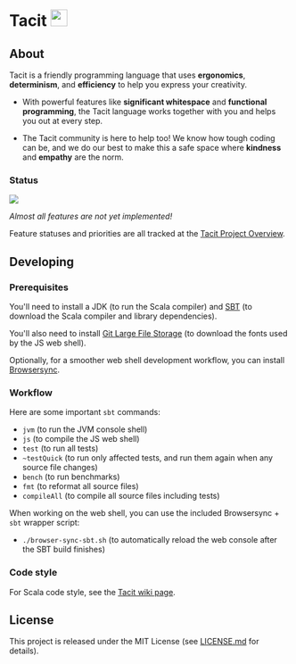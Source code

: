 # Tacit <a href="https://github.com/tacit-lang/tacit" target="_blank"><img width="30" height="30" src="art/favicon.svg?raw=true"/></a>

## About

Tacit is a friendly programming language that uses **ergonomics**, **determinism**, and **efficiency** to help you express your creativity.

- With powerful features like **significant whitespace** and **functional programming**, the Tacit language works together with you and helps you out at every step.

- The Tacit community is here to help too! We know how tough coding can be, and we do our best to make this a safe space where **kindness** and **empathy** are the norm.

### Status

<a href="https://www.codacy.com/app/tacit-lang/tacit" target="_blank"><img src="https://img.shields.io/codacy/grade/9c51ed7b9a0b4c49bdfdd073a0d2b1a3.svg?style=flat-square"/></a>

_Almost all features are not yet implemented!_

Feature statuses and priorities are all tracked at the [Tacit Project Overview](https://trello.com/b/pW0C3rs1/tacit-project-overview).

## Developing

### Prerequisites

You'll need to install a JDK (to run the Scala compiler) and [SBT](http://www.scala-sbt.org/) (to download the Scala compiler and library dependencies).

You'll also need to install [Git Large File Storage](https://git-lfs.github.com/) (to download the fonts used by the JS web shell).

Optionally, for a smoother web shell development workflow, you can install [Browsersync](https://browsersync.io/).

### Workflow

Here are some important `sbt` commands:

- `jvm` (to run the JVM console shell)
- `js` (to compile the JS web shell)
- `test` (to run all tests)
- `~testQuick` (to run only affected tests, and run them again when any source file changes)
- `bench` (to run benchmarks)
- `fmt` (to reformat all source files)
- `compileAll` (to compile all source files including tests)

When working on the web shell, you can use the included Browsersync + `sbt` wrapper script:

- `./browser-sync-sbt.sh` (to automatically reload the web console after the SBT build finishes)

### Code style

For Scala code style, see the [Tacit wiki page](../../wiki/Scala-code-style).

## License

This project is released under the MIT License (see [LICENSE.md](LICENSE.md) for details).
